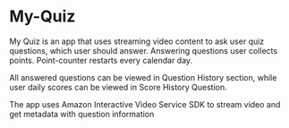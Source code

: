# My-Quiz

My Quiz is an app that uses streaming video content to ask user quiz questions, which user should answer.
Answering questions user collects points.
Point-counter restarts every calendar day.

All answered questions can be viewed in Question History section, while user daily scores can be viewed in Score History Question.

The app uses Amazon Interactive Video Service SDK to stream video and get metadata with question information
